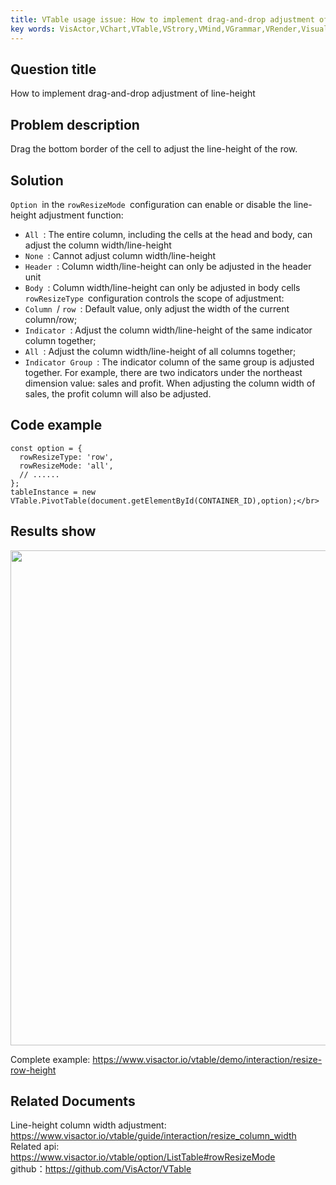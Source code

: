 ```yaml
---
title: VTable usage issue: How to implement drag-and-drop adjustment of line-height</br>
key words: VisActor,VChart,VTable,VStrory,VMind,VGrammar,VRender,Visualization,Chart,Data,Table,Graph,Gis,LLM
---
```

## Question title

How to implement drag-and-drop adjustment of line-height</br>


## Problem description

Drag the bottom border of the cell to adjust the line-height of the row.</br>


## Solution

`Option `in the `rowResizeMode `configuration can enable or disable the line-height adjustment function:</br>
*  `All `: The entire column, including the cells at the head and body, can adjust the column width/line-height</br>
*  `None `: Cannot adjust column width/line-height</br>
*  `Header `: Column width/line-height can only be adjusted in the header unit</br>
*  `Body `: Column width/line-height can only be adjusted in body cells</br>
`rowResizeType `configuration controls the scope of adjustment:</br>
*  `Column `/ `row `: Default value, only adjust the width of the current column/row;</br>
*  `Indicator `: Adjust the column width/line-height of the same indicator column together;</br>
*  `All `: Adjust the column width/line-height of all columns together;</br>
*  `Indicator Group `: The indicator column of the same group is adjusted together. For example, there are two indicators under the northeast dimension value: sales and profit. When adjusting the column width of sales, the profit column will also be adjusted.</br>


## Code example

```
const option = {
  rowResizeType: 'row',
  rowResizeMode: 'all',
  // ......
};
tableInstance = new VTable.PivotTable(document.getElementById(CONTAINER_ID),option);</br>
```
## Results show

<img src='https://cdn.jsdelivr.net/gh/xuanhun/articles/visactor/img/XboMbfwN7ouBLKxxgJdc833pn1c.gif' alt='' width='1336' height='792'>

Complete example: https://www.visactor.io/vtable/demo/interaction/resize-row-height</br>


## Related Documents

Line-height column width adjustment: https://www.visactor.io/vtable/guide/interaction/resize_column_width</br>
Related api: https://www.visactor.io/vtable/option/ListTable#rowResizeMode</br>
github：https://github.com/VisActor/VTable</br>



